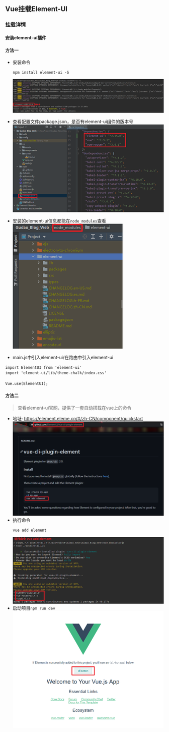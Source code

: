 ## Vue挂载Element-UI

### 挂载详情
#### 安装element-ui插件
#### 方法一
* 安装命令
    ```shell
    npm install element-ui -S
    ```
    ![element_ui挂载](../resource/vue/vue-element_ui挂载.png)

* 查看配置文件package.json，是否有element-ui组件的版本号
![element_ui在package.json中的版本查看](../resource/vue/vue-element_ui在package.json中的版本查看.png)

* 安装的element-ui信息都能在`node_modules`查看
![element_ui位置查看](../resource/vue/vue-element_ui位置查看.png)

* main.js中引入element-ui/在路由中引入element-ui
```html
import ElementUI from 'element-ui'
import 'element-ui/lib/theme-chalk/index.css'

Vue.use(ElementUI);
```

#### 方法二
> 查看element-ui官网，提供了一套自动搭载在vue上的命令
* 地址:
    <https://element.eleme.cn/#/zh-CN/component/quickstart><br>
    ![element_ui自动命令](../resource/vue/vue-element_ui自动命令.png)
* 执行命令
    ```shell
    vue add element
    ```
    ![element_ui自动集成](../resource/vue/vue-element_ui自动集成.png)
* 启动项目`npm run dev`
    ![element_ui搭载后界面](../resource/vue/vue-element_ui搭载后界面.png)
